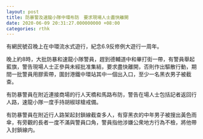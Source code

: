 ```yaml
---
layout: post
title: 防暴警及速龍小隊中環布防　要求現場人士盡快離開
date: 2020-06-09 20:31:27.000000000 +08:00
categories: rthk
---
```


有網民號召晚上在中環流水式遊行，紀念6.9反修例大遊行一周年。

晚上約8時，大批防暴和速龍小隊警員，趕到德輔道中和畢打街一帶，有警員舉起藍旗，警告現場人士正參與未經批准集結，要求盡快離開，否則作出驅散行動，期間一批警員用膠索帶，圍封港鐵中環站其中一個出入口，至少一名黑衣男子被截查。

有防暴警員在附近連接商場的行人天橋和馬路布防，警告在場人士包括記者返回行人路，速龍小隊一度手持胡椒球槍戒備。

有防暴警員在附近行人路架起封鎖線截查多人，有穿黑衣的中年男子被搜出黃色雨傘，有旁觀的長者一度不滿與警員口角，警員指他涉嫌公衆地方行為不檢，將他帶入封鎖線内。

